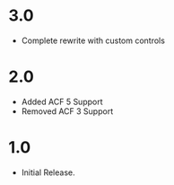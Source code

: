 # 3.0
- Complete rewrite with custom controls

# 2.0
- Added ACF 5 Support
- Removed ACF 3 Support

# 1.0
- Initial Release.
